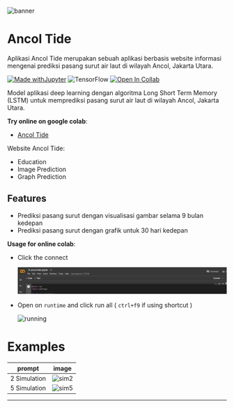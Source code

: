 ![banner](.github/ancol-tide)

# Ancol Tide
Aplikasi Ancol Tide merupakan sebuah aplikasi berbasis website informasi mengenai prediksi pasang surut air laut di wilayah Ancol, Jakarta Utara. 

[![Made withJupyter](https://img.shields.io/badge/Made%20with-Jupyter-orange?style=for-the-badge&logo=Jupyter)](https://jupyter.org/try) ![TensorFlow](https://img.shields.io/badge/TensorFlow-%23FF6F00.svg?style=for-the-badge&logo=TensorFlow&logoColor=white)
[![Open In Collab](https://colab.research.google.com/assets/colab-badge.svg)](https://colab.research.google.com/github/Naereen/badges)


Model aplikasi deep learning dengan algoritma Long Short Term Memory (LSTM) untuk memprediksi pasang surut air laut di wilayah Ancol, Jakarta Utara. 

**Try online on google colab**: 
- [Ancol Tide](https://colab.research.google.com/drive/1IyHaYLCPLRurVs-tJJRLbCcO4kr1xlOi?usp=sharing)

Website Ancol Tide:
- Education
- Image Prediction
- Graph Prediction

## Features

- Prediksi pasang surut dengan visualisasi gambar selama 9 bulan kedepan
- Prediksi pasang surut dengan grafik untuk 30 hari kedepan

**Usage for online colab**:

- Click the connect

  ![connect](.github/connect.png)

- Open on ``runtime`` and click run all ( ``ctrl+f9`` if using shortcut )
  
  ![running](.github/running.png)

 
# Examples

| prompt | image |
| ------ | ----- |
| 2 Simulation | ![sim2](.github/result_output/minimalist_house_with_family_mountainous_forested_wild_concept_art_illustration.png) |
| 5 Simulation | ![sim5](.github/result_output/natural_cave.png) |


---


